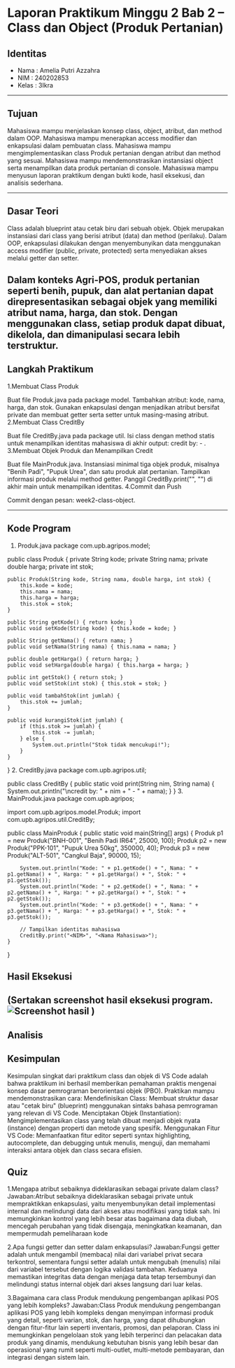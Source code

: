 # Laporan Praktikum Minggu 2 Bab 2 – Class dan Object (Produk Pertanian)

## Identitas
- Nama  : Amelia Putri Azzahra 
- NIM   : 240202853
- Kelas : 3Ikra 

---

## Tujuan

Mahasiswa mampu menjelaskan konsep class, object, atribut, dan method dalam OOP.
Mahasiswa mampu menerapkan access modifier dan enkapsulasi dalam pembuatan class.
Mahasiswa mampu mengimplementasikan class Produk pertanian dengan atribut dan method yang sesuai.
Mahasiswa mampu mendemonstrasikan instansiasi object serta menampilkan data produk pertanian di console.
Mahasiswa mampu menyusun laporan praktikum dengan bukti kode, hasil eksekusi, dan analisis sederhana.

---

## Dasar Teori

Class adalah blueprint atau cetak biru dari sebuah objek. Objek merupakan instansiasi dari class yang berisi atribut (data) dan method (perilaku). Dalam OOP, enkapsulasi dilakukan dengan menyembunyikan data menggunakan access modifier (public, private, protected) serta menyediakan akses melalui getter dan setter.

Dalam konteks Agri-POS, produk pertanian seperti benih, pupuk, dan alat pertanian dapat direpresentasikan sebagai objek yang memiliki atribut nama, harga, dan stok. Dengan menggunakan class, setiap produk dapat dibuat, dikelola, dan dimanipulasi secara lebih terstruktur.
---

## Langkah Praktikum
1.Membuat Class Produk

Buat file Produk.java pada package model.
Tambahkan atribut: kode, nama, harga, dan stok.
Gunakan enkapsulasi dengan menjadikan atribut bersifat private dan membuat getter serta setter untuk masing-masing atribut.
2.Membuat Class CreditBy

Buat file CreditBy.java pada package util.
Isi class dengan method statis untuk menampilkan identitas mahasiswa di akhir output: credit by: <NIM> - <Nama>.
3.Membuat Objek Produk dan Menampilkan Credit

Buat file MainProduk.java.
Instansiasi minimal tiga objek produk, misalnya "Benih Padi", "Pupuk Urea", dan satu produk alat pertanian.
Tampilkan informasi produk melalui method getter.
Panggil CreditBy.print("<NIM>", "<Nama>") di akhir main untuk menampilkan identitas.
4.Commit dan Push

Commit dengan pesan: week2-class-object.

---

## Kode Program
1. Produk.java
package com.upb.agripos.model;

public class Produk {
    private String kode;
    private String nama;
    private double harga;
    private int stok;

    public Produk(String kode, String nama, double harga, int stok) {
        this.kode = kode;
        this.nama = nama;
        this.harga = harga;
        this.stok = stok;
    }

    public String getKode() { return kode; }
    public void setKode(String kode) { this.kode = kode; }

    public String getNama() { return nama; }
    public void setNama(String nama) { this.nama = nama; }

    public double getHarga() { return harga; }
    public void setHarga(double harga) { this.harga = harga; }

    public int getStok() { return stok; }
    public void setStok(int stok) { this.stok = stok; }

    public void tambahStok(int jumlah) {
        this.stok += jumlah;
    }

    public void kurangiStok(int jumlah) {
        if (this.stok >= jumlah) {
            this.stok -= jumlah;
        } else {
            System.out.println("Stok tidak mencukupi!");
        }
    }
}
2. CreditBy.java
package com.upb.agripos.util;

public class CreditBy {
    public static void print(String nim, String nama) {
        System.out.println("\ncredit by: " + nim + " - " + nama);
    }
}
3. MainProduk.java
package com.upb.agripos;

import com.upb.agripos.model.Produk;
import com.upb.agripos.util.CreditBy;

public class MainProduk {
    public static void main(String[] args) {
        Produk p1 = new Produk("BNH-001", "Benih Padi IR64", 25000, 100);
        Produk p2 = new Produk("PPK-101", "Pupuk Urea 50kg", 350000, 40);
        Produk p3 = new Produk("ALT-501", "Cangkul Baja", 90000, 15);

        System.out.println("Kode: " + p1.getKode() + ", Nama: " + p1.getNama() + ", Harga: " + p1.getHarga() + ", Stok: " + p1.getStok());
        System.out.println("Kode: " + p2.getKode() + ", Nama: " + p2.getNama() + ", Harga: " + p2.getHarga() + ", Stok: " + p2.getStok());
        System.out.println("Kode: " + p3.getKode() + ", Nama: " + p3.getNama() + ", Harga: " + p3.getHarga() + ", Stok: " + p3.getStok());

        // Tampilkan identitas mahasiswa
        CreditBy.print("<NIM>", "<Nama Mahasiswa>");
    }
}

## Hasil Eksekusi
(Sertakan screenshot hasil eksekusi program.  
![Screenshot hasil](screenshots/hasil.png)
)
---

## Analisis


## Kesimpulan
Kesimpulan singkat dari praktikum class dan objek di VS Code adalah bahwa praktikum ini berhasil memberikan pemahaman praktis mengenai konsep dasar pemrograman berorientasi objek (PBO). Praktikan mampu mendemonstrasikan cara:
Mendefinisikan Class: Membuat struktur dasar atau "cetak biru" (blueprint) menggunakan sintaks bahasa pemrograman yang relevan di VS Code.
Menciptakan Objek (Instantiation): Mengimplementasikan class yang telah dibuat menjadi objek nyata (instance) dengan properti dan metode yang spesifik.
Menggunakan Fitur VS Code: Memanfaatkan fitur editor seperti syntax highlighting, autocomplete, dan debugging untuk menulis, menguji, dan memahami interaksi antara objek dan class secara efisien.
## Quiz
1.Mengapa atribut sebaiknya dideklarasikan sebagai private dalam class?
Jawaban:Atribut sebaiknya dideklarasikan sebagai private untuk mempraktikkan enkapsulasi, yaitu menyembunyikan detail implementasi internal dan melindungi data dari akses atau modifikasi yang tidak sah. Ini memungkinkan kontrol yang lebih besar atas bagaimana data diubah, mencegah perubahan yang tidak disengaja, meningkatkan keamanan, dan mempermudah pemeliharaan kode

2.Apa fungsi getter dan setter dalam enkapsulasi?
Jawaban:Fungsi getter adalah untuk mengambil (membaca) nilai dari variabel privat secara terkontrol, sementara fungsi setter adalah untuk mengubah (menulis) nilai dari variabel tersebut dengan logika validasi tambahan. Keduanya memastikan integritas data dengan menjaga data tetap tersembunyi dan melindungi status internal objek dari akses langsung dari luar kelas.

3.Bagaimana cara class Produk mendukung pengembangan aplikasi POS yang lebih kompleks?
Jawaban:Class Produk mendukung pengembangan aplikasi POS yang lebih kompleks dengan menyimpan informasi produk yang detail, seperti varian, stok, dan harga, yang dapat dihubungkan dengan fitur-fitur lain seperti inventaris, promosi, dan pelaporan. Class ini memungkinkan pengelolaan stok yang lebih terperinci dan pelacakan data produk yang dinamis, mendukung kebutuhan bisnis yang lebih besar dan operasional yang rumit seperti multi-outlet, multi-metode pembayaran, dan integrasi dengan sistem lain. 

